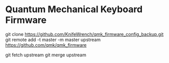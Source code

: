 # Quantum Mechanical Keyboard Firmware
git clone https://github.com/KnifeWrench/qmk_firmware_config_backup.git
git remote add -t master -m master upstream https://github.com/qmk/qmk_firmware

git fetch upstream
git merge upstream
